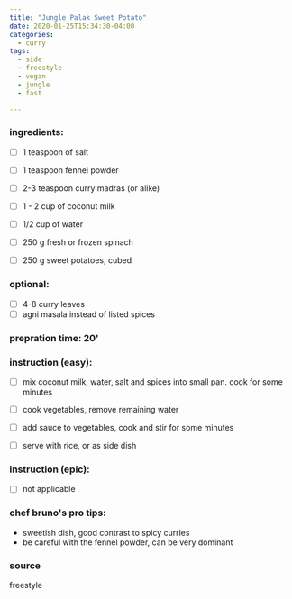 ```yaml
---
title: "Jungle Palak Sweet Potato"
date: 2020-01-25T15:34:30-04:00
categories:
  - curry
tags:
  - side 
  - freestyle
  - vegan
  - jungle
  - fast

---
```


### ingredients:

- [ ] 1 teaspoon of salt
- [ ] 1 teaspoon fennel powder
- [ ] 2-3 teaspoon curry madras (or alike)
- [ ] 1 - 2 cup of coconut milk
- [ ] 1/2 cup of water
- [ ] 250 g fresh or frozen spinach
- [ ] 250 g sweet potatoes, cubed


### optional:

- [ ] 4-8 curry leaves 
- [ ] agni masala instead of listed spices

### prepration time: 20'

### instruction (easy):
- [ ] mix coconut milk, water, salt and spices into small pan. cook for some minutes
- [ ] cook vegetables, remove remaining water
- [ ] add sauce to vegetables, cook and stir for some minutes
- [ ] serve with rice, or as side dish


### instruction (epic):
- [ ] not applicable


### chef bruno's pro tips:

- sweetish dish, good contrast to spicy curries
- be careful with the fennel powder, can be very dominant



### source

freestyle
